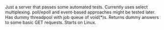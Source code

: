 Just a server that passes some automated tests.
Currently uses select multiplexing.
poll/epoll and event-based approaches might be tested later.
Has dummy threadpool with job queue of void(*)s.
Returns dummy answers to some basic GET requests.
Starts on Linux.
